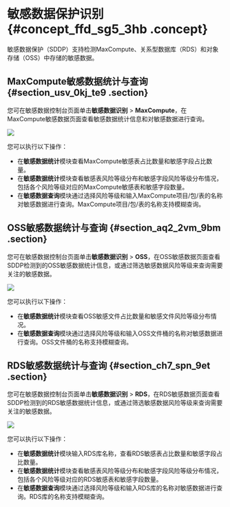 # 敏感数据保护识别 {#concept_ffd_sg5_3hb .concept}

敏感数据保护（SDDP）支持检测MaxCompute、关系型数据库（RDS）和对象存储（OSS）中存储的敏感数据。

## MaxCompute敏感数据统计与查询 {#section_usv_0kj_te9 .section}

您可在敏感数据控制台页面单击**敏感数据识别** \> **MaxCompute**，在MaxCompute敏感数据页面查看敏感数据统计信息和对敏感数据进行查询。

![](http://static-aliyun-doc.oss-cn-hangzhou.aliyuncs.com/assets/img/154846/155481267643534_zh-CN.png)

您可以执行以下操作：

-   在**敏感数据统计**模块查看MaxCompute敏感表占比数量和敏感字段占比数量。
-   在**敏感数据统计**模块查看敏感表风险等级分布和敏感字段风险等级分布情况，包括各个风险等级对应的MaxCompute敏感表和敏感字段数量。
-   在**敏感数据查询**模块通过选择风险等级和输入MaxCompute项目/包/表的名称对敏感数据进行查询。MaxCompute项目/包/表的名称支持模糊查询。

## OSS敏感数据统计与查询 {#section_aq2_2vm_9bm .section}

您可在敏感数据控制台页面单击**敏感数据识别** \> **OSS**，在OSS敏感数据页面查看SDDP检测到的OSS敏感数据统计信息，或通过筛选敏感数据风险等级来查询需要关注的敏感数据。

![](http://static-aliyun-doc.oss-cn-hangzhou.aliyuncs.com/assets/img/154846/155481267643537_zh-CN.png)

您可以执行以下操作：

-   在**敏感数据统计**模块查看OSS敏感文件占比数量和敏感文件风险等级分布情况。
-   在**敏感数据查询**模块通过选择风险等级和输入OSS文件桶的名称对敏感数据进行查询。OSS文件桶的名称支持模糊查询。

## RDS敏感数据统计与查询 {#section_ch7_spn_9et .section}

您可在敏感数据控制台页面单击**敏感数据识别** \> **RDS**，在RDS敏感数据页面查看SDDP检测到的RDS敏感数据统计信息，或通过筛选敏感数据风险等级来查询需要关注的敏感数据。

![](http://static-aliyun-doc.oss-cn-hangzhou.aliyuncs.com/assets/img/154846/155481267643539_zh-CN.png)

您可以执行以下操作：

-   在**敏感数据统计**模块输入RDS库名称，查看RDS敏感表占比数量和敏感字段占比数量。
-   在**敏感数据统计**模块查看敏感表风险等级分布和敏感字段风险等级分布情况，包括各个风险等级对应的RDS敏感表和敏感字段数量。
-   在**敏感数据查询**模块通过选择风险等级和输入RDS库的名称对敏感数据进行查询。RDS库的名称支持模糊查询。

